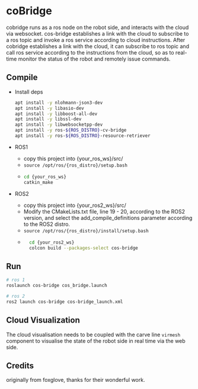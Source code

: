# coBridge

cobridge runs as a ros node on the robot side, and interacts with the cloud via websocket. cos-bridge establishes a link with the cloud to subscribe to a ros topic and invoke a ros service according to cloud instructions.
After cobridge establishes a link with the cloud, it can subscribe to ros topic and call ros service according to the instructions from the cloud, so as to real-time monitor the status of the robot and remotely issue commands.

## Compile

* Install deps 
    ``` bash
  apt install -y nlohmann-json3-dev
  apt install -y libasio-dev 
  apt install -y libboost-all-dev
  apt install -y libssl-dev 
  apt install -y libwebsocketpp-dev
  apt install -y ros-${ROS_DISTRO}-cv-bridge
  apt install -y ros-${ROS_DISTRO}-resource-retriever
    ```

* ROS1
    *  copy this project into {your_ros_ws}/src/
    *  ` source /opt/ros/{ros_distro}/setup.bash `
    *  ``` bash 
       cd {your_ros_ws} 
       catkin_make
       ```


* ROS2
  *  copy this project into {your_ros2_ws}/src/
  *  Modify the CMakeLists.txt file, line 19 - 20, according to the ROS2 version, and select the add_compile_definitions parameter according to the ROS2 distro.
  *  ` source /opt/ros/{ros_distro}/install/setup.bash `
  *  ``` bash 
       cd {your_ros2_ws} 
       colcon build --packages-select cos-bridge
     ```

## Run
  ``` bash
  # ros 1
  roslaunch cos-bridge cos_bridge.launch
  
  # ros 2
  ros2 launch cos-bridge cos-bridge_launch.xml 
  ```

## Cloud Visualization 
The cloud visualisation needs to be coupled with the carve line `virmesh` component to visualise the state of the robot side in real time via the web side.

## Credits
originally from foxglove, thanks for their wonderful work. 
